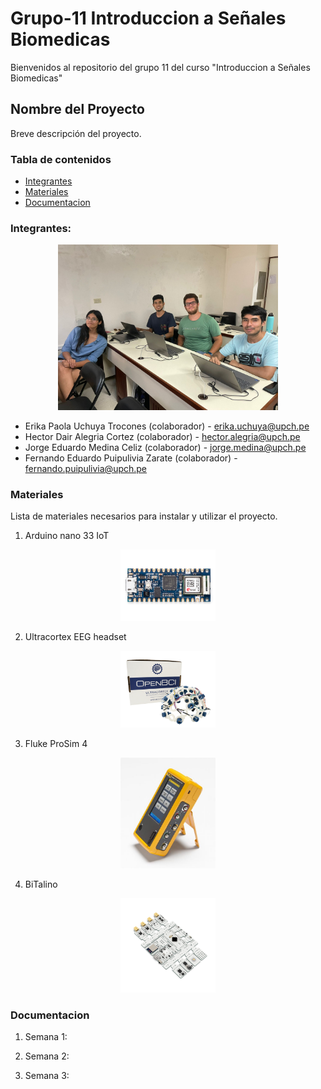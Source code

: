 # Grupo-11 Introduccion a Señales Biomedicas
Bienvenidos al repositorio del grupo 11 del curso "Introduccion a Señales Biomedicas"

## Nombre del Proyecto

Breve descripción del proyecto.

### Tabla de contenidos

- [Integrantes](#Integrantes)
- [Materiales](#Materiales)
- [Documentacion](#Documentacion)

### Integrantes:

<p align="center">
<img src="Imagenes/integrantes.jpg" alt="Integrantes del proyecto" width="70%">

* Erika Paola Uchuya Trocones (colaborador) - erika.uchuya@upch.pe
* Hector Dair Alegria Cortez (colaborador) - hector.alegria@upch.pe
* Jorge Eduardo Medina Celiz (colaborador) - jorge.medina@upch.pe
* Fernando Eduardo Puipulivia Zarate (colaborador) - fernando.puipulivia@upch.pe

### Materiales

Lista de materiales necesarios para instalar y utilizar el proyecto.

1)  Arduino nano 33 IoT
  
<p align="center">
<img src="Imagenes/nano.webp" alt="Arduino Nano" width="30%">

2)  Ultracortex EEG headset
  
<p align="center">
<img src="Imagenes/eeg.webp" alt="Arduino Nano" width="30%">

3)  Fluke ProSim 4
  
<p align="center">
<img src="Imagenes/prosim.jpg" alt="Arduino Nano" width="30%">

4)  BiTalino
  
<p align="center">
<img src="Imagenes/bitalino.webp" alt="Arduino Nano" width="30%">


### Documentacion

1. Semana 1:
  
2. Semana 2:

3. Semana 3:
